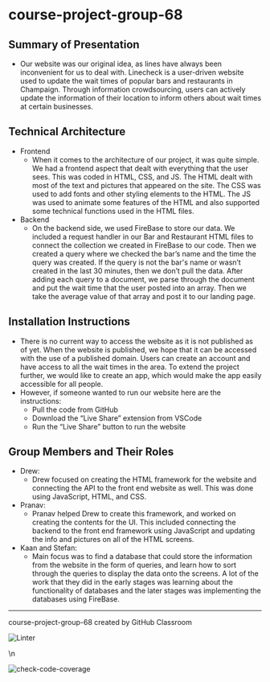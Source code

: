 # course-project-group-68

## Summary of Presentation
* Our website was our original idea, as lines have always been inconvenient for us to deal with. Linecheck is a user-driven website used to update the wait times of popular bars and restaurants in Champaign. Through information crowdsourcing, users can actively update the information of their location to inform others about wait times at certain businesses.

## Technical Architecture
* Frontend
  * When it comes to the architecture of our project, it was quite simple. We had a frontend aspect that dealt with everything that the user sees. This was coded in HTML, CSS, and JS. The HTML dealt with most of the text and pictures that appeared on the site. The CSS was used to add fonts and other styling elements to the HTML. The JS was used to animate some features of the HTML and also supported some technical functions used in the HTML files.
* Backend
  * On the backend side, we used FireBase to store our data. We included a request handler in our Bar and Restaurant HTML files to connect the collection we created in FireBase to our code. Then we created a query where we checked the bar’s name and the time the query was created. If the query is not the bar's name or wasn’t created in the last 30 minutes, then we don’t pull the data. After adding each query to a document, we parse through the document and put the wait time that the user posted into an array. Then we take the average value of that array and post it to our landing page.

## Installation Instructions
* There is no current way to access the website as it is not published as of yet. When the website is published, we hope that it can be accessed with the use of a published domain. Users can create an account and have access to all the wait times in the area. To extend the project further, we would like to create an app, which would make the app easily accessible for all people.
* However, if someone wanted to run our website here are the instructions:
  * Pull the code from GitHub
  * Download the “Live Share” extension from VSCode
  * Run the “Live Share” button to run the website

## Group Members and Their Roles
* Drew:
  * Drew focused on creating the HTML framework for the website and connecting the API to the front end website as well. This was done using JavaScript, HTML, and CSS.
* Pranav:
  * Pranav helped Drew to create this framework, and worked on creating the contents for the UI. This included connecting the backend to the front end framework using JavaScript and updating the info and pictures on all of the HTML screens.
* Kaan and Stefan:
  *  Main focus was to find a database that could store the information from the website in the form of queries, and learn how to sort through the queries to display the data onto the screens. A lot of the work that they did in the early stages was learning about the functionality of databases and the later stages was implementing the databases using FireBase.

-----------------------------------------------------------------------------------------------------------------------------------------------------------------------

course-project-group-68 created by GitHub Classroom

![Linter](https://github.com/CS222-UIUC/course-project-group-68/actions/workflows/super-linter.yml/badge.svg)

<!-- Pytest Coverage Comment:Begin -->
\n<!-- Pytest Coverage Comment:End -->

![check-code-coverage](https://img.shields.io/badge/code--coverage-100%25-brightgreen)

